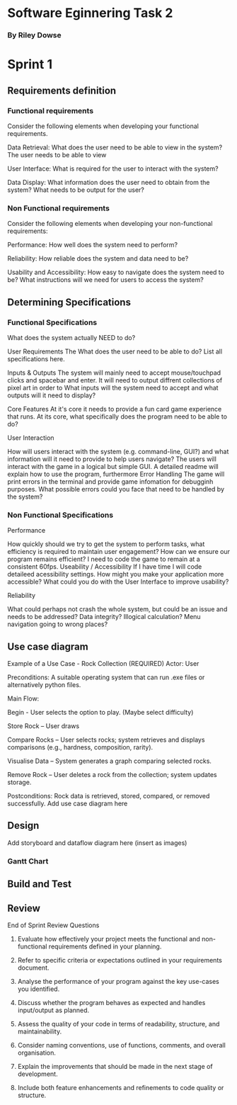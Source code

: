 # Software Eginnering Task 2
### By Riley Dowse
# Sprint 1
## Requirements definition
### Functional requirements 
Consider the following elements when developing your functional requirements. 

Data Retrieval: What does the user need to be able to view in the system? 
The user needs to be able to view


User Interface: What is required for the user to interact with the system?


Data Display: What information does the user need to obtain from the system? What needs to be output for the user?


### Non Functional requirements 
Consider the following elements when developing your non-functional requirements:

Performance: How well does the system need to perform? 

Reliability: How reliable does the system and data need to be?

Usability and Accessibility: How easy to navigate does the system need to be? What instructions will we need for users to access the system?
## Determining Specifications
### Functional Specifications
What does the system actually NEED to do?

User Requirements
The 
What does the user need to be able to do? List all specifications here.

Inputs & Outputs
The system will mainly need to accept mouse/touchpad clicks and spacebar and enter. It will need to output diffrent collections of pixel art in order to 
What inputs will the system need to accept and what outputs will it need to display?

Core Features
At it's core it needs to provide a fun card game experience that runs.
At its core, what specifically does the program need to be able to do?

User Interaction

How will users interact with the system (e.g. command-line, GUI?) and what information will it need to provide to help users navigate?
The users will interact with the game in a logical but simple GUI. A detailed readme will explain how to use the program, furthermore 
Error Handling
The game will print errors in the terminal and provide game infomation for debugginh purposes.
What possible errors could you face that need to be handled by the system?
### Non Functional Specifications

Performance

How quickly should we try to get the system to perform tasks, what efficiency is required to maintain user engagement? How can we ensure our program remains efficient?
I need to code the game to remain at a consistent 60fps. 
Useability / Accessibility
If I have time I will code detaileed acessibility settings.
How might you make your application more accessible? What could you do with the User Interface to improve usability?

Reliability

What could perhaps not crash the whole system, but could be an issue and needs to be addressed? Data integrity? Illogical calculation? Menu navigation going to wrong places?

## Use case diagram
Example of a Use Case - Rock Collection (REQUIRED)
Actor: User

Preconditions: A suitable operating system that can run .exe files or alternatively python files. 

Main Flow:

Begin - User selects the option to play. (Maybe select difficulty)

Store Rock – User draws

Compare Rocks – User selects rocks; system retrieves and displays comparisons (e.g., hardness, composition, rarity).

Visualise Data – System generates a graph comparing selected rocks.

Remove Rock – User deletes a rock from the collection; system updates storage.

Postconditions: Rock data is retrieved, stored, compared, or removed successfully.
Add use case diagram here

## Design
Add storyboard and dataflow diagram  here (insert as images)

### Gantt Chart

## Build and Test


## Review
End of Sprint Review Questions
1. Evaluate how effectively your project meets the functional and non-functional requirements defined in your planning.

2. Refer to specific criteria or expectations outlined in your requirements document.

3. Analyse the performance of your program against the key use-cases you identified.

4. Discuss whether the program behaves as expected and handles input/output as planned.

5. Assess the quality of your code in terms of readability, structure, and maintainability.

6. Consider naming conventions, use of functions, comments, and overall organisation.

7. Explain the improvements that should be made in the next stage of development.

8. Include both feature enhancements and refinements to code quality or structure.
